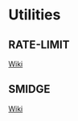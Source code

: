 # Utilities

## RATE-LIMIT

[Wiki](https://github.com/stefanprodan/AspNetCoreRateLimit/wiki/IpRateLimitMiddleware#setup)


## SMIDGE

[Wiki](https://github.com/Shazwazza/Smidge/wiki)
